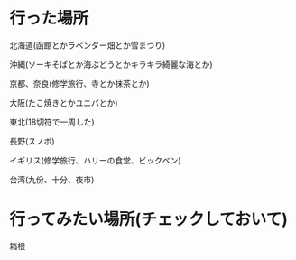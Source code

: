 # 行った場所

北海道(函館とかラベンダー畑とか雪まつり)

沖縄(ソーキそばとか海ぶどうとかキラキラ綺麗な海とか)

京都、奈良(修学旅行、寺とか抹茶とか)

大阪(たこ焼きとかユニバとか)

東北(18切符で一周した)

長野(スノボ)

イギリス(修学旅行、ハリーの食堂、ビックベン)

台湾(九份、十分、夜市)

# 行ってみたい場所(チェックしておいて)

箱根
